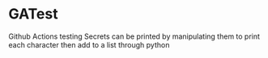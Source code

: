 # GATest
Github Actions testing
Secrets can be printed by manipulating them to print each character then add to a list through python
